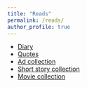 ```yaml
---
title: "Reads"
permalink: /reads/
author_profile: true
---
```



* <a href="https://iparaj.github.io/files/diary.pdf" target="_blank" rel="noopener noreferrer">Diary</a> <br>
* <a href="https://iparaj.github.io/files/quotes.pdf" target="_blank" rel="noopener noreferrer">Quotes</a>
* <a href="https://www.youtube.com/watch?v=oapzWU3ttqg&list=PLo_kACldkDnpJ91m9Ej2d8ZbImJh3STxS">Ad collection</a>
* <a href="https://www.youtube.com/watch?v=R-Sk7fQGIjE&list=PLo_kACldkDnpT2g9BaYuufts8Afoi8H4F" rel="noopener noreferrer">Short story collection</a>
* <a href="https://www.imdb.com/list/ls593655023/?ref_=wl_1&sort=alpha%2Casc" rel="noopener noreferrer">Movie collection</a>




